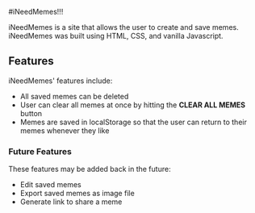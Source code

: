 
#iNeedMemes!!!

iNeedMemes is a site that allows the user to create and save memes. iNeedMemes was built using HTML, CSS, and vanilla Javascript.

## Features
iNeedMemes' features include:
- All saved memes can be deleted
- User can clear all memes at once by hitting the **CLEAR ALL MEMES** button
- Memes are saved in localStorage so that the user can return to their memes whenever they like

### Future Features
These features may be added back in the future:
- Edit saved memes
- Export saved memes as image file
- Generate link to share a meme